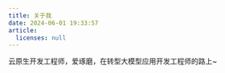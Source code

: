 ```yaml
---
title: 关于我
date: 2024-06-01 19:33:57
article:
  licenses: null
---
```


云原生开发工程师，爱琢磨，在转型大模型应用开发工程师的路上~
